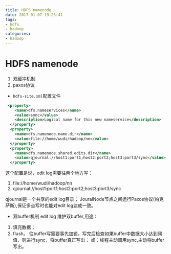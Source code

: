 ```yaml
---
title: HDFS namenode
date: 2017-01-07 19:25:41
tags: 
- hdfs
- hadoop
categories:
- hadoop
---
```


# HDFS namenode

1. 双缓冲机制
2. paxos协议

- `hdfs-site.xml`配置文件
```xml
 <property>
    <name>dfs.nameservices</name>
    <value>sync</value>
    <description>Logical name for this new nameservice</description>
  </property>
  <property>
    <name>dfs.namenode.name.dir</name>
    <value>file://home/wudi/hadoop/nn</value>
  </property>
  <property>
    <name>dfs.namenode.shared.edits.dir</name>
    <value>qjournal://host1:port1;host2:port2;host3:port3/sync</value>
  </property>
```
这个配置是说，edit log需要往两个地方写：
1. file://home/wudi/hadoop/nn
2. qjournal://host1:port1;host2:port2;host3:port3/sync

qjournal是一个共享的edit log目录；
JouralNode节点之间运行Paxos协议(帕克萨斯),保证多点写时也能对edit log达成一致。

- 双buffer机制
edit log 维护双buffer,用途：
1. 填充数据；
2. flush。
往buffer写需要事先加锁，写完后检查如果buffer中数据大小达到阈值，则进行sync，将buffer真正写出；
或：线程主动调用sync,主动将buffer写出。
